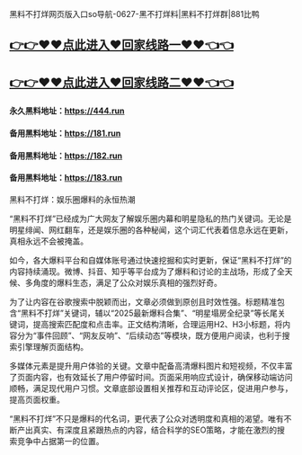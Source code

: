 黑料不打烊网页版入口so导航-0627-黑不打烊料|黑料不打烊群|881比鸭

## [👉👉♥♥点此进入♥回家线路一♥♥👈👈](https://unpkg.com/182run/index.html)
## [👉👉♥♥点此进入♥回家线路二♥♥👈👈](https://unpkg.com/182-1run/index.html)

#### 永久黑料地址：https://444.run
#### 备用黑料地址：https://181.run
#### 备用黑料地址：https://182.run
#### 备用黑料地址：https://183.run

黑料不打烊：娱乐圈爆料的永恒热潮

“黑料不打烊”已经成为广大网友了解娱乐圈内幕和明星隐私的热门关键词。无论是明星绯闻、网红翻车，还是娱乐圈的各种秘闻，这个词汇代表着信息永远在更新，真相永远不会被掩盖。

如今，各大爆料平台和自媒体账号通过快速挖掘和实时更新，保证“黑料不打烊”的内容持续涌现。微博、抖音、知乎等平台成为了爆料和讨论的主战场，形成了全天候、多角度的爆料生态，满足了公众对娱乐真相的强烈好奇。

为了让内容在谷歌搜索中脱颖而出，文章必须做到原创且时效性强。标题精准包含“黑料不打烊”关键词，辅以“2025最新爆料合集”、“明星塌房全纪录”等长尾关键词，提高搜索匹配度和点击率。正文结构清晰，合理运用H2、H3小标题，将内容分为“事件回顾”、“网友反响”、“后续动态”等模块，既方便用户阅读，也利于搜索引擎理解页面结构。

多媒体元素是提升用户体验的关键。文章中配备高清爆料图片和短视频，不仅丰富了页面内容，也有效延长了用户停留时间。页面采用响应式设计，确保移动端访问顺畅，满足现代用户习惯。文章底部设置相关推荐和互动评论区，促进用户参与，提高页面权重。

“黑料不打烊”不只是爆料的代名词，更代表了公众对透明度和真相的渴望。唯有不断产出真实、有深度且紧跟热点的内容，结合科学的SEO策略，才能在激烈的搜索竞争中占据第一的位置。
